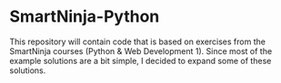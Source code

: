 # SmartNinja-Python
This repository will contain code that is based on exercises from the SmartNinja courses (Python & Web Development 1). Since most of the example solutions are a bit simple, I decided to expand some of these solutions.
